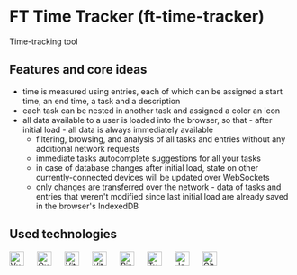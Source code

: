 # FT Time Tracker (ft-time-tracker)

Time-tracking tool

## Features and core ideas

- time is measured using entries, each of which can be assigned a start time, an end time, a task and a description
- each task can be nested in another task and assigned a color an icon
- all data available to a user is loaded into the browser, so that - after initial load - all data is always immediately available
  - filtering, browsing, and analysis of all tasks and entries without any additional network requests
  - immediate tasks autocomplete suggestions for all your tasks
  - in case of database changes after initial load, state on other currently-connected devices will be updated over WebSockets
  - only changes are transferred over the network - data of tasks and entries that weren't modified since last initial load are already saved in the browser's IndexedDB

## Used technologies

[<img align="left" width="26" height="26" alt="Vue.js" src="https://api.iconify.design/devicon:vuejs.svg" style="padding: 0 20px 16px 0">](https://vuejs.org "Vue.js")
[<img align="left" width="26" height="26" alt="Quasar Framework" src="https://api.iconify.design/devicon:quasar.svg" style="padding: 0 20px 16px 0">](https://quasar.dev "Quasar Framework")
[<img align="left" width="26" height="26" alt="Vite" src="https://api.iconify.design/devicon:vitejs.svg" style="padding: 0 20px 16px 0">](https://vitejs.dev/ "Vite")
[<img align="left" width="26" height="26" alt="Vitest" src="https://api.iconify.design/devicon:vitest.svg" style="padding: 0 20px 16px 0">](https://vitest.dev "Vitest")
[<img align="left" width="26" height="26" alt="Pinia" src="https://api.iconify.design/logos:pinia.svg" style="padding: 0 20px 16px 0">](https://pinia.vuejs.org "Pinia")
[<img align="left" width="26" height="26" alt="TypeScript" src="https://api.iconify.design/devicon:typescript.svg" style="padding: 0 20px 16px 0">](https://www.typescriptlang.org "TypeScript")
[<img align="left" width="26" height="26" alt="JavaScript" src="https://api.iconify.design/devicon:javascript.svg" style="padding: 0 20px 16px 0">](https://en.wikipedia.org/wiki/JavaScript "JavaScript")
[<img width="26" height="26" alt="GitHub Actions" src="https://api.iconify.design/devicon:githubactions.svg" style="padding: 0 20px 16px 0">](https://github.com/features/actions "GitHub Actions")

